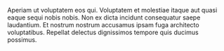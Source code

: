 Aperiam ut voluptatem eos qui.
Voluptatem et molestiae itaque aut quasi eaque sequi nobis nobis.
Non ex dicta incidunt consequatur saepe laudantium.
Et nostrum nostrum accusamus ipsam fuga architecto voluptatibus.
Repellat delectus dignissimos tempore quis ducimus possimus.